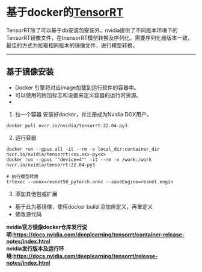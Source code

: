 # 基于docker的[TensorRT](https://docs.nvidia.com/deeplearning/tensorrt/container-release-notes/running.html#running)
TensorRT除了可以基于db安装包安装外，nvidia提供了不同版本环境下的TensorRT镜像文件，在tnensorRT模型转换及序列化，需要序列化器版本一致，最佳的方式为拉取相同版本的镜像文件，进行模型转换。
***
## 基于镜像安装
* Docker 引擎将对应image加载到运行软件的容器中。
* 可以使用的附加标志和设置来定义容器的运行时资源。
* 
1. 拉一个容器
安装好docker，并注册成为Nvidia DGX用户。
```
docker pull nvcr.io/nvidia/tensorrt:22.04-py3
```

2. 运行容器
```
docker run --gpus all -it --rm -v local_dir:container_dir nvcr.io/nvidia/tensorrt:<xx.xx>-py<x>
docker run --gpus '"device=4"' -it --rm -v /work:/work nvcr.io/nvidia/tensorrt:22.04-py3

# 执行模型转换
trtexec --onnx=resnet50_pytorch.onnx --saveEngine=resnet.engin 
```

3. 添加其他包或扩展
* 基于此为基镜像，使用docker build 添加自定义，再重定义
* 修改源代码


__nvidia官方镜像docker仓库发行说明:https://docs.nvidia.com/deeplearning/tensorrt/container-release-notes/index.html__  
__nvidia发行版本及运行环境:https://docs.nvidia.com/deeplearning/tensorrt/release-notes/index.html__